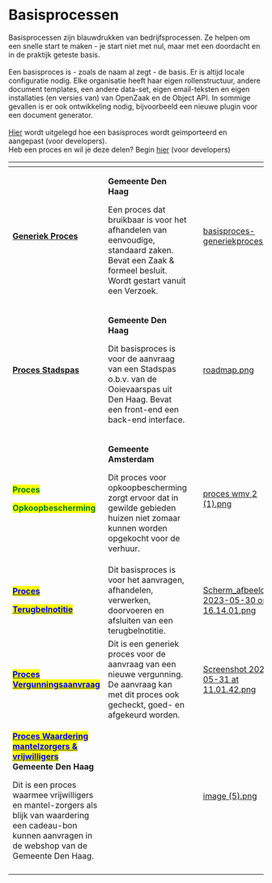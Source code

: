 # Basisprocessen

Basisprocessen zijn blauwdrukken van bedrijfsprocessen. Ze helpen om een snelle start te maken - je start niet met nul, maar met een doordacht en in de praktijk geteste basis. \
\
Een basisproces is - zoals de naam al zegt - de basis. Er is altijd locale configuratie nodig. Elke organisatie heeft haar eigen rollenstructuur, andere document templates, een andere data-set, eigen email-teksten en eigen installaties (en versies van) van OpenZaak en de Object API. In sommige gevallen is er ook ontwikkeling nodig, bijvoorbeeld een nieuwe plugin voor een document generator. \
\
[Hier](https://github.com/generiekzaakafhandelcomponent/Basisprocessen) wordt uitgelegd hoe een basisproces wordt geimporteerd en aangepast (voor developers). \
Heb een proces en wil je deze delen? Begin [hier](https://github.com/generiekzaakafhandelcomponent/Basisprocessen/blob/feature/generieke-zaak/CONTRIBUTING.md) (voor developers)&#x20;

<table data-view="cards"><thead><tr><th></th><th></th><th data-hidden></th><th data-hidden data-card-cover data-type="files"></th><th data-hidden data-card-target data-type="content-ref"></th></tr></thead><tbody><tr><td><a href="https://github.com/generiekzaakafhandelcomponent/Basisprocessen/tree/main/blueprints/generieke-zaak"><strong>Generiek Proces</strong></a></td><td><p></p><p><strong>Gemeente Den Haag</strong></p><p>Een proces dat bruikbaar is voor het afhandelen van eenvoudige, standaard zaken. Bevat een Zaak &#x26; formeel besluit. Wordt gestart vanuit een Verzoek.</p></td><td></td><td><a href="../.gitbook/assets/basisproces-generiekproces.png">basisproces-generiekproces.png</a></td><td></td></tr><tr><td><a href="https://github.com/generiekzaakafhandelcomponent/Basisprocessen/tree/main/blueprints/stadspas"><strong>Proces Stadspas</strong></a></td><td><p></p><p><strong>Gemeente Den Haag</strong></p><p>Dit basisproces is voor de aanvraag van een Stadspas o.b.v. van de Ooievaarspas uit Den Haag. Bevat een front-end een back-end interface. </p></td><td><p></p><p></p></td><td><a href="../.gitbook/assets/roadmap.png">roadmap.png</a></td><td><a href="https://github.com/generiekzaakafhandelcomponent/Basisprocessen/tree/main/blueprints/stadspas">https://github.com/generiekzaakafhandelcomponent/Basisprocessen/tree/main/blueprints/stadspas</a></td></tr><tr><td><p><mark style="color:green;"><strong>Proces</strong></mark> </p><p><mark style="color:green;"><strong>Opkoopbescherming</strong></mark></p></td><td><p><strong>Gemeente Amsterdam</strong></p><p>Dit proces voor opkoopbescherming zorgt ervoor dat in gewilde gebieden huizen niet zomaar kunnen worden opgekocht voor de verhuur.</p></td><td></td><td><a href="../.gitbook/assets/proces wmv 2 (1).png">proces wmv 2 (1).png</a></td><td></td></tr><tr><td><p><a href="https://github.com/generiekzaakafhandelcomponent/Basisprocessen/tree/main/blueprints/terugbelnotitie"><mark style="color:blue;"><strong>Proces</strong></mark> </a></p><p><a href="https://github.com/generiekzaakafhandelcomponent/Basisprocessen/tree/main/blueprints/terugbelnotitie"><mark style="color:blue;"><strong>Terugbelnotitie</strong></mark></a></p></td><td>Dit basisproces is voor het aanvragen, afhandelen, verwerken, doorvoeren en afsluiten van een terugbelnotitie.</td><td></td><td><a href="../.gitbook/assets/Scherm_afbeelding 2023-05-30 om 16.14.01.png">Scherm_afbeelding 2023-05-30 om 16.14.01.png</a></td><td></td></tr><tr><td><a href="https://github.com/generiekzaakafhandelcomponent/Basisprocessen/tree/main/blueprints/vergunningsaanvraag"><mark style="color:blue;"><strong>Proces Vergunningsaanvraag</strong></mark></a></td><td>Dit is een generiek proces voor de aanvraag van een nieuwe vergunning.  De aanvraag kan met dit proces ook gecheckt, goed- en afgekeurd worden.</td><td></td><td><a href="../.gitbook/assets/Screenshot 2023-05-31 at 11.01.42.png">Screenshot 2023-05-31 at 11.01.42.png</a></td><td></td></tr><tr><td><p><a href="https://github.com/generiekzaakafhandelcomponent/Basisprocessen/tree/main/blueprints/waardering-mantelzorgers-vrijwilligers"><mark style="color:blue;"><strong>Proces Waardering mantelzorgers &#x26; vrijwilligers</strong></mark><strong> </strong> </a>         <strong>Gemeente Den Haag</strong>                       </p><p>Dit is een proces waarmee vrijwilligers en mantel-zorgers als blijk van waardering een cadeau-bon kunnen aanvragen in de webshop van de Gemeente Den Haag.</p></td><td></td><td></td><td><a href="../.gitbook/assets/image (5).png">image (5).png</a></td><td><a href="https://github.com/generiekzaakafhandelcomponent/Basisprocessen/tree/main/blueprints/waardering-mantelzorgers-vrijwilligers">https://github.com/generiekzaakafhandelcomponent/Basisprocessen/tree/main/blueprints/waardering-mantelzorgers-vrijwilligers</a></td></tr><tr><td></td><td></td><td></td><td></td><td></td></tr></tbody></table>

